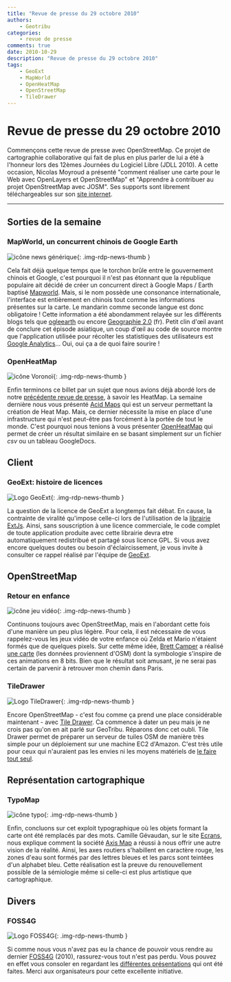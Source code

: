 ```yaml
---
title: "Revue de presse du 29 octobre 2010"
authors:
    - Geotribu
categories:
    - revue de presse
comments: true
date: 2010-10-29
description: "Revue de presse du 29 octobre 2010"
tags:
    - GeoExt
    - MapWorld
    - OpenHeatMap
    - OpenStreetMap
    - TileDrawer
---
```


# Revue de presse du 29 octobre 2010

Commençons cette revue de presse avec OpenStreetMap. Ce projet de cartographie collaborative qui fait de plus en plus parler de lui a été à l'honneur lors des 12èmes Journées du Logiciel Libre (JDLL 2010). A cette occasion, Nicolas Moyroud a présenté "comment réaliser une carte pour le Web avec OpenLayers et OpenStreetMap" et "Apprendre à contribuer au projet OpenStreetMap avec JOSM". Ses supports sont librement téléchargeables sur son [site internet](http://nmoyroud.teledetection.fr/index.php?option=com_docman&task=cat_view&gid=4&Itemid=7).

----

## Sorties de la semaine

### MapWorld, un concurrent chinois de Google Earth

![icône news générique](https://cdn.geotribu.fr/img/internal/icons-rdp-news/news.png "News Geotribu"){: .img-rdp-news-thumb }

Cela fait déjà quelque temps que le torchon brûle entre le gouvernement chinois et Google, c'est pourquoi il n'est pas étonnant que la république populaire ait décidé de créer un concurrent direct à Google Maps / Earth baptisé [Mapworld](http://www.tianditu.cn/). Mais, si le nom possède une consonance internationale, l'interface est entièrement en chinois tout comme les informations présentes sur la carte. Le mandarin comme seconde langue est donc obligatoire ! Cette information a été abondamment relayée sur les différents blogs tels que [ogleearth](http://www.ogleearth.com/2010/10/chinas_google_e.html) ou encore [Geographie 2.0](http://geographie2point0.wordpress.com/2010/10/22/map-world-le-google-maps-made-with-china/) (fr). Petit clin d'œil avant de conclure cet épisode asiatique, un coup d'œil au code de source montre que l'application utilisée pour récolter les statistiques des utilisateurs est [Google Analytics](http://www.google.com/analytics/)... Oui, oui ça a de quoi faire sourire !

### OpenHeatMap

![icône Voronoï](https://cdn.geotribu.fr/img/logos-icones/divers/voronoi.png "icône Voronoï"){: .img-rdp-news-thumb }

Enfin terminons ce billet par un sujet que nous avions déjà abordé lors de notre [précédente revue de presse](http://geotribu.net/node/302/), à savoir les HeatMap. La semaine dernière nous vous présenté [Acid Maps](http://xoomcode.com/content/acid-maps-visualizations-real-time-decisions) qui est un serveur permettant la création de Heat Map. Mais, ce dernier nécessite la mise en place d'une infrastructure qui n'est peut-être pas forcément à la portée de tout le monde. C'est pourquoi nous tenions à vous présenter [OpenHeatMap](http://www.openheatmap.com/) qui permet de créer un résultat similaire en se basant simplement sur un fichier *csv* ou un tableau GoogleDocs.

## Client

### GeoExt: histoire de licences

![Logo GeoExt](https://cdn.geotribu.fr/img/logos-icones/logiciels_librairies/geoext.png "Logo GeoExt"){: .img-rdp-news-thumb }

La question de la licence de GeoExt a longtemps fait débat. En cause, la contrainte de viralité qu'impose celle-ci lors de l'utilisation de la [librairie ExtJs](http://www.sencha.com/products/js/). Ainsi, sans souscription à une licence commerciale, le code complet de toute application produite avec cette librairie devra etre automatiquement redistribué et partagé sous licence GPL. Si vous avez encore quelques doutes ou besoin d'éclaircissement, je vous invite à consulter ce rappel réalisé par l'équipe de [GeoExt](http://blog.opengeo.org/2010/10/25/ext-js-licensing-qa/).

## OpenStreetMap

### Retour en enfance

![icône jeu vidéo](https://cdn.geotribu.fr/img/18bitmap.png "icône jeu vidéo"){: .img-rdp-news-thumb }

Continuons toujours avec OpenStreetMap, mais en l'abordant cette fois d'une manière un peu plus légère. Pour cela, il est nécessaire de vous rappelez-vous les jeux vidéo de votre enfance où Zelda et Mario n'étaient formés que de quelques pixels. Sur cette même idée, [Brett Camper](http://vector.io/) a réalisé [une carte](http://8bitcity.com/map?Paris) (les données proviennent d'OSM) dont la symbologie s'inspire de ces animations en 8 bits. Bien que le résultat soit amusant, je ne serai pas certain de parvenir à retrouver mon chemin dans Paris.

### TileDrawer

![Logo TileDrawer](https://cdn.geotribu.fr/img/logos-icones/logiciels_librairies/tiledrawer.png "Logo TileDrawer"){: .img-rdp-news-thumb }

Encore OpenStreetMap - c'est fou comme ça prend une place considérable maintenant - avec [Tile Drawer](http://tiledrawer.com/). Ca commence à dater un peu mais je ne crois pas qu'on en ait parlé sur GeoTribu. Réparons donc cet oubli. Tile Drawer permet de préparer un serveur de tuiles OSM de manière très simple pour un déploiement sur une machine EC2 d'Amazon. C'est très utile pour ceux qui n'auraient pas les envies ni les moyens matériels de [le faire tout seul](http://geotribu.net/node/262).

## Représentation cartographique

### TypoMap

![icône typo](https://cdn.geotribu.fr/img/3typomap.png "icone typo"){: .img-rdp-news-thumb }

Enfin, concluons sur cet exploit typographique où les objets formant la carte ont été remplacés par des mots. Camille Gévaudan, sur le site [Ecrans](http://www.ecrans.fr/Typos-a-la-carte,11075.html), nous explique comment la société [Axis Map](http://www.axismaps.com/blog/2010/09/typographic-map-posters/) a réussi à nous offrir une autre vision de la réalité. Ainsi, les axes routiers s'habillent en caractère rouge, les zones d'eau sont formés par des lettres bleues et les parcs sont teintées d'un alphabet bleu. Cette réalisation est la preuve du renouvellement possible de la sémiologie même si celle-ci est plus artistique que cartographique.

## Divers

### FOSS4G

![Logo FOSS4G](https://cdn.geotribu.fr/img/4foss4g.png "Logo FOSS4G"){: .img-rdp-news-thumb }

Si comme nous vous n'avez pas eu la chance de pouvoir vous rendre au dernier [FOSS4G](http://2010.foss4g.org/) (2010), rassurez-vous tout n'est pas perdu. Vous pouvez en effet vous consoler en regardant les [différentes présentations](http://2010.foss4g.org/presentations_gen_sel.php) qui ont été faites. Merci aux organisateurs pour cette excellente initiative.
